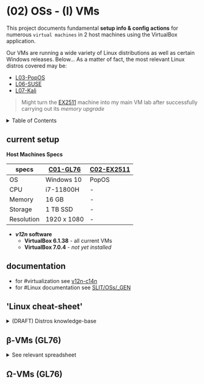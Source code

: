 # (02) OSs - (I) VMs

This project documents fundamental **setup info & config actions** for numerous `virtual machines` in 2 host machines using the VirtualBox application.

Our VMs are running a wide variety of Linux distributions as well as certain Windows releases. Below... As a matter of fact, the most relevant Linux distros covered may be:
- [L03-PopOS](/SLIT-projects/02-Operating_Systems/I-VMs/L03-PopOS/)
- [L06-SUSE](/SLIT-projects/02-Operating_Systems/I-VMs/L06-SUSE/)
- [L07-Kali](/SLIT-projects/02-Operating_Systems/I-VMs/L07-Kali)

> Might turn the [EX2511](/SLIT-projects/01-Tinkering_Devices/_devices/C02-EX2511.md) machine into my main VM lab after successfully carrying out its *memory upgrade*


<details>
<summary>Table of Contents</summary>

- [(02) OSs - (I) VMs](#02-oss---i-vms)
  - [current setup](#current-setup)
  - [documentation](#documentation)
  - ['Linux cheat-sheet'](#linux-cheat-sheet)
    - [Debian-based distros](#debian-based-distros)
    - [Arch-based distros](#arch-based-distros)
  - [β-VMs (GL76)](#β-vms-gl76)
  - [Ω-VMs (GL76)](#ω-vms-gl76)

</details>


## current setup

**Host Machines Specs**

|specs|[C01-GL76](/SLIT-projects/01-Tinkering_Devices/_devices/C01-GL76.md)|[C02-EX2511](/SLIT-projects/01-Tinkering_Devices/_devices/C02-EX2511.md)|
|---|---|---|
|OS|Windows 10|PopOS|
|CPU|i7-11800H| - |
|Memory|16 GB| - |
|Storage|1 TB SSD| - |
|Resolution|1920 x 1080| - |


- ***v12n* software**
   - **VirtualBox 6.1.38** - all current VMs
   - **VirtualBox 7.0.4** - *not yet installed*


## documentation

- for #virtualization see [v12n-c14n](/SLIT-projects/02-Operating_Systems/_GEN/v12n-c14n.md) 
- for #Linux documentation see [SLIT/OSs/_GEN](/SLIT-projects/02-Operating_Systems/_GEN/)





## 'Linux cheat-sheet'

<!--
so...
what about 'validating' the ISOs tho?
(eg. Linux_Mint, Manjaro)
-->

<details>
<summary>(DRAFT) Distros knowledge-base</summary>


### Debian-based distros

Basically `Ubuntu` and many similar distros work the same way and below you may find the steps I believe should be taken after installing.

Many examples in next section [β-VMs (GL76)](#β-vms-gl76). This below is a recap of First things to do after installing these Distros

```bash
# update your repositories
sudo apt update
apt list --upgradable
sudo apt upgrade -y
```


### Arch-based distros

```bullshie
bullshie
```


</details>



## β-VMs (GL76)


<details>
<summary>See relevant spreadsheet</summary>


<!--
> β == Beta (to be deleted) --- Ω == Omega (to be maintained)
>
> A == ASIR --- L == Linux --- W == Windows
-->

|specs/features|[ubuntu00](/SLIT-projects/02-Operating_Systems/I-VMs/A01-Ubuntu/β-ubuntu00_VM.md)|[chicago95](/SLIT-projects/02-Operating_Systems/I-VMs/L02-Xubuntu/β-chicago95_VM.md)|[popos](/SLIT-projects/02-Operating_Systems/I-VMs/L03-PopOS/β-popos_VM.md)|[manjaro00](/SLIT-projects/02-Operating_Systems/I-VMs/L04-Manjaro/β-manjaro00_VM.md)|[manjey-i3](/SLIT-projects/02-Operating_Systems/I-VMs/L04-Manjaro/β-manjey-i3_VM.md)|[susey](/SLIT-projects/02-Operating_Systems/I-VMs/L06-SUSE/β-susey_VM.md)|[kaley](/SLIT-projects/02-Operating_Systems/I-VMs/L07-Kali/β-kaley_VM.md)|[10VM](/SLIT-projects/02-Operating_Systems/I-VMs/W01-Windows10/β-10VM_VM.md)|[win10](/SLIT-projects/02-Operating_Systems/I-VMs/W01-Windows10/β-win10_VM.md)|
|---|---|---|---|---|---|---|---|---|---|
|OS|Ubuntu 22.04|Xubuntu 22.04|PopOS|Manjaro|Manjaro|Tumbleweed|Kali Linux|Windows 10|Windows 10|
|ISO size|3.56 GB|2.30 GB|
|Desktop Env.|GNOME|XFCE|GNOME||||| - | - |
|Processors|2|2|4|4|4|4|2|4|6|
|Memory|2000 MB|3072 MB|3072 MB|4096 MB|4096 MB|4096 MB|2048 MB|4096 MB|8000 MB|
|Storage (*'Normal' .vdi*)|20 GB|20 GB|20 GB|20 GB|20 GB|20 GB|80 GB|50 GB|80 GB|
|Resolution|
|notes...| - |Chicago95 Theme|**proper**||Arch-based||Kali ISO for VMs

</details>




## Ω-VMs (GL76)

<!--
<details>
<summary>See relevant spreadsheet</summary>


</details>
-->




